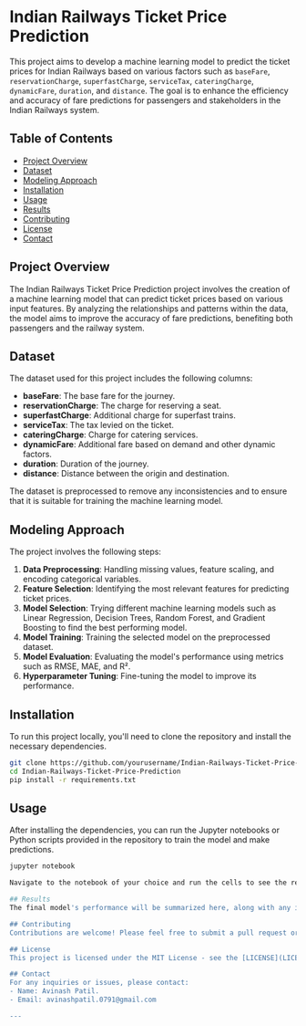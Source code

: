 # Indian Railways Ticket Price Prediction

This project aims to develop a machine learning model to predict the ticket prices for Indian Railways based on various factors such as `baseFare`, `reservationCharge`, `superfastCharge`, `serviceTax`, `cateringCharge`, `dynamicFare`, `duration`, and `distance`. The goal is to enhance the efficiency and accuracy of fare predictions for passengers and stakeholders in the Indian Railways system.

## Table of Contents
- [Project Overview](#project-overview)
- [Dataset](#dataset)
- [Modeling Approach](#modeling-approach)
- [Installation](#installation)
- [Usage](#usage)
- [Results](#results)
- [Contributing](#contributing)
- [License](#license)
- [Contact](#contact)

## Project Overview
The Indian Railways Ticket Price Prediction project involves the creation of a machine learning model that can predict ticket prices based on various input features. By analyzing the relationships and patterns within the data, the model aims to improve the accuracy of fare predictions, benefiting both passengers and the railway system.

## Dataset
The dataset used for this project includes the following columns:
- **baseFare**: The base fare for the journey.
- **reservationCharge**: The charge for reserving a seat.
- **superfastCharge**: Additional charge for superfast trains.
- **serviceTax**: The tax levied on the ticket.
- **cateringCharge**: Charge for catering services.
- **dynamicFare**: Additional fare based on demand and other dynamic factors.
- **duration**: Duration of the journey.
- **distance**: Distance between the origin and destination.

The dataset is preprocessed to remove any inconsistencies and to ensure that it is suitable for training the machine learning model.

## Modeling Approach
The project involves the following steps:
1. **Data Preprocessing**: Handling missing values, feature scaling, and encoding categorical variables.
2. **Feature Selection**: Identifying the most relevant features for predicting ticket prices.
3. **Model Selection**: Trying different machine learning models such as Linear Regression, Decision Trees, Random Forest, and Gradient Boosting to find the best performing model.
4. **Model Training**: Training the selected model on the preprocessed dataset.
5. **Model Evaluation**: Evaluating the model's performance using metrics such as RMSE, MAE, and R².
6. **Hyperparameter Tuning**: Fine-tuning the model to improve its performance.

## Installation
To run this project locally, you'll need to clone the repository and install the necessary dependencies.

```bash
git clone https://github.com/yourusername/Indian-Railways-Ticket-Price-Prediction.git
cd Indian-Railways-Ticket-Price-Prediction
pip install -r requirements.txt
```

## Usage
After installing the dependencies, you can run the Jupyter notebooks or Python scripts provided in the repository to train the model and make predictions.

```bash
jupyter notebook

Navigate to the notebook of your choice and run the cells to see the results.

## Results
The final model's performance will be summarized here, along with any insights gained from the analysis. The best model is expected to provide a significant improvement over simple baseline models.

## Contributing
Contributions are welcome! Please feel free to submit a pull request or open an issue to discuss any changes or improvements.

## License
This project is licensed under the MIT License - see the [LICENSE](LICENSE) file for details.

## Contact
For any inquiries or issues, please contact:
- Name: Avinash Patil.
- Email: avinashpatil.0791@gmail.com

---
